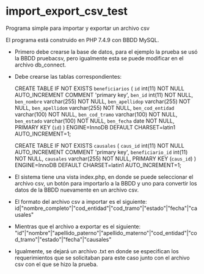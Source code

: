 # import_export_csv_test
Programa simple para importar y exportar un archivo csv

El programa está construido en PHP 7.4.9 con BBDD MySQL.

- Primero debe crearse la base de datos, para el ejemplo la prueba se usó la BBDD pruebacsv, pero igualmente esta se puede modificar en el archivo db_connect.

- Debe crearse las tablas correspondientes:

    CREATE TABLE IF NOT EXISTS `beneficiarios` (
    `id` int(11) NOT NULL AUTO_INCREMENT COMMENT 'primary key',
    `ben_id` int(11) NOT NULL,
    `ben_nombre` varchar(255) NOT NULL,
    `ben_apellidop` varchar(255) NOT NULL,
    `ben_apellidom` varchar(255) NOT NULL,
    `ben_cod_entidad` varchar(100) NOT NULL,
    `ben_cod_tramo` varchar(100) NOT NULL,
    `ben_estado` varchar(100) NOT NULL,
    `ben_fecha` date NOT NULL,
    PRIMARY KEY (`id`)
    ) ENGINE=InnoDB DEFAULT CHARSET=latin1 AUTO_INCREMENT=1;

    CREATE TABLE IF NOT EXISTS `causales` (
    `caus_id` int(11) NOT NULL AUTO_INCREMENT COMMENT 'primary key',
    `beneficiario_id` int(11) NOT NULL,
    `causales` varchar(255) NOT NULL,
    PRIMARY KEY (`caus_id`)
    ) ENGINE=InnoDB DEFAULT CHARSET=latin1 AUTO_INCREMENT=1;



- El sistema tiene una vista index.php, en donde se puede seleccionar el archivo csv, un botón para importarlo a la BBDD y uno para convertir los datos de la BBDD nuevamente en un archivo csv.

- El formato del archivo csv a importar es el siguiente:
id|"nombre_completo"|"cod_entidad"|"cod_tramo"|"estado"|"fecha"|"causales"

- Mientras que el archivo a exportar es el siguiente:
"id"|"nombre"|"apellido_paterno"|"apellido_materno"|"cod_entidad"|"cod_tramo"|"estado"|"fecha"|"causales"

- Igualmente, se dejará un archivo .txt en donde se especifican los requerimientos que se solicitaban para este caso junto con el archivo csv con el que se hizo la prueba.


